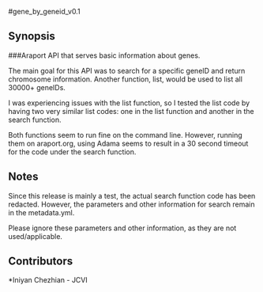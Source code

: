 #gene_by_geneid_v0.1

## Synopsis

###Araport API that serves basic information about genes.

The main goal for this API was to search for a specific geneID and return chromosome information.
Another function, list, would be used to list all 30000+ geneIDs.

I was experiencing issues with the list function, so I tested the list code by having two very similar list codes: one in the list function and another in the search function.

Both functions seem to run fine on the command line. However, running them on araport.org, using Adama seems to result in a 30 second timeout for the code under the search function.

## Notes

Since this release is mainly a test, the actual search function code has been redacted. However, the parameters and other information for search remain in the metadata.yml.

Please ignore these parameters and other information, as they are not used/applicable.

## Contributors

*Iniyan Chezhian - JCVI
